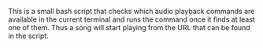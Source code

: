 This is a small bash script that checks which audio playback commands are available in the current terminal and runs the command once it finds at least one of them.
Thus a song will start playing from the URL that can be found in the script.
